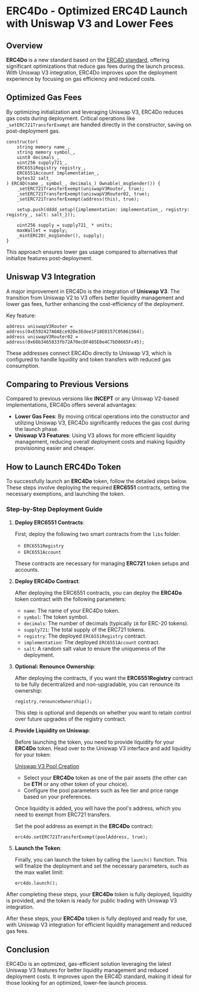 # ERC4Do - Optimized ERC4D Launch with Uniswap V3 and Lower Fees

## Overview

**ERC4Do** is a new standard based on the [ERC4D standard](https://ethereum-magicians.org/t/erc-4d-dimensional-token-standard-dts/21185), offering significant optimizations that reduce gas fees during the launch process. With Uniswap V3 integration, ERC4Do improves upon the deployment experience by focusing on gas efficiency and reduced costs.

## Optimized Gas Fees

By optimizing initialization and leveraging Uniswap V3, ERC4Do reduces gas costs during deployment. Critical operations like `_setERC721TransferExempt` are handled directly in the constructor, saving on post-deployment gas.

```solidity
constructor(
    string memory name_,
    string memory symbol_,
    uint8 decimals_,
    uint256 supply721_,
    ERC6551Registry registry_,
    ERC6551Account implementation_,
    bytes32 salt_
) ERC4D(name_, symbol_, decimals_) Ownable(_msgSender()) {
    _setERC721TransferExempt(uniswapV3Router, true);
    _setERC721TransferExempt(uniswapV3Router02, true);
    _setERC721TransferExempt(address(this), true);

    setup.push(dddd_setup({implementation: implementation_, registry: registry_, salt: salt_}));

    uint256 supply = supply721_ * units;
    maxWallet = supply;
    _mintERC20(_msgSender(), supply);
}
```

This approach ensures lower gas usage compared to alternatives that initialize features post-deployment.

## Uniswap V3 Integration

A major improvement in ERC4Do is the integration of **Uniswap V3**. The transition from Uniswap V2 to V3 offers better liquidity management and lower gas fees, further enhancing the cost-efficiency of the deployment.

Key feature:

```solidity
address uniswapV3Router = address(0xE592427A0AEce92De3Edee1F18E0157C05861564);
address uniswapV3Router02 = address(0x68b3465833fb72A70ecDF485E0e4C7bD8665Fc45);
```

These addresses connect ERC4Do directly to Uniswap V3, which is configured to handle liquidity and token transfers with reduced gas consumption.

## Comparing to Previous Versions

Compared to previous versions like **INCEPT** or any Uniswap V2-based implementations, ERC4Do offers several advantages:

- **Lower Gas Fees**: By moving critical operations into the constructor and utilizing Uniswap V3, ERC4Do significantly reduces the gas cost during the launch phase.
- **Uniswap V3 Features**: Using V3 allows for more efficient liquidity management, reducing overall deployment costs and making liquidity provisioning easier and cheaper.

## How to Launch ERC4Do Token

To successfully launch an **ERC4Do** token, follow the detailed steps below. These steps involve deploying the required **ERC6551** contracts, setting the necessary exemptions, and launching the token.

### Step-by-Step Deployment Guide

1. **Deploy ERC6551 Contracts**: 
   
   First, deploy the following two smart contracts from the `libs` folder:
   
   - `ERC6551Registry`
   - `ERC6551Account`
   
   These contracts are necessary for managing **ERC721** token setups and accounts.

2. **Deploy ERC4Do Contract**:
   
   After deploying the ERC6551 contracts, you can deploy the **ERC4Do** token contract with the following parameters:

   - `name`: The name of your ERC4Do token.
   - `symbol`: The token symbol.
   - `decimals`: The number of decimals (typically `18` for ERC-20 tokens).
   - `supply721`: The total supply of the ERC721 tokens.
   - `registry`: The deployed `ERC6551Registry` contract.
   - `implementation`: The deployed `ERC6551Account` contract.
   - `salt`: A random salt value to ensure the uniqueness of the deployment.

3. **Optional: Renounce Ownership**:
   
   After deploying the contracts, if you want the **ERC6551Registry** contract to be fully decentralized and non-upgradable, you can renounce its ownership:

   ```solidity
   registry.renounceOwnership();
   ```

   This step is optional and depends on whether you want to retain control over future upgrades of the registry contract.

4. **Provide Liquidity on Uniswap**:

   Before launching the token, you need to provide liquidity for your **ERC4Do** token. Head over to the Uniswap V3 interface and add liquidity for your token:

   [Uniswap V3 Pool Creation](https://app.uniswap.org/pool)

   - Select your **ERC4Do** token as one of the pair assets (the other can be **ETH** or any other token of your choice).
   - Configure the pool parameters such as fee tier and price range based on your preferences.

   Once liquidity is added, you will have the pool's address, which you need to exempt from ERC721 transfers.

   Set the pool address as exempt in the **ERC4Do** contract:

   ```solidity
   erc4do.setERC721TransferExempt(poolAddress, true);
   ```

5. **Launch the Token**:

   Finally, you can launch the token by calling the `launch()` function. This will finalize the deployment and set the necessary parameters, such as the max wallet limit:

   ```solidity
   erc4do.launch();
   ```

After completing these steps, your **ERC4Do** token is fully deployed, liquidity is provided, and the token is ready for public trading with Uniswap V3 integration.

After these steps, your **ERC4Do** token is fully deployed and ready for use, with Uniswap V3 integration for efficient liquidity management and reduced gas fees.

## Conclusion

ERC4Do is an optimized, gas-efficient solution leveraging the latest Uniswap V3 features for better liquidity management and reduced deployment costs. It improves upon the ERC4D standard, making it ideal for those looking for an optimized, lower-fee launch process.
